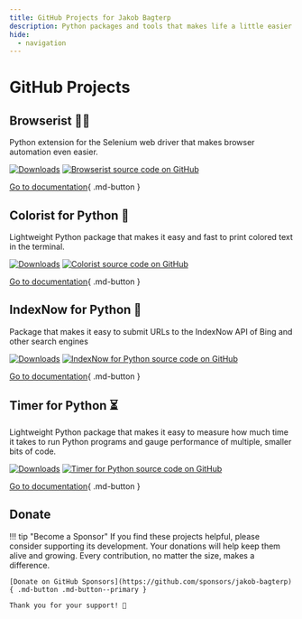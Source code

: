 ```yaml
---
title: GitHub Projects for Jakob Bagterp
description: Python packages and tools that makes life a little easier.
hide:
  - navigation
---
```


# GitHub Projects
## Browserist 👨‍💻
Python extension for the Selenium web driver that makes browser automation even easier.

[![Downloads](https://static.pepy.tech/badge/browserist)](https://pepy.tech/project/browserist)
[![Browserist source code on GitHub](https://img.shields.io/static/v1?label=GitHub&message=source%20code&logo=github&color=teal&link=https%3A%2F%2Fgithub.com%2Fjakob-bagterp%2Fbrowserist)](https://github.com/jakob-bagterp/browserist/)

[Go to documentation](https://jakob-bagterp.github.io/browserist/){ .md-button }

## Colorist for Python 🌈
Lightweight Python package that makes it easy and fast to print colored text in the terminal.

[![Downloads](https://static.pepy.tech/badge/colorist)](https://pepy.tech/project/colorist)
[![Colorist source code on GitHub](https://img.shields.io/static/v1?label=GitHub&message=source%20code&logo=github&color=teal&link=https%3A%2F%2Fgithub.com%2Fjakob-bagterp%2Fcolorist)](https://github.com/jakob-bagterp/colorist/)

[Go to documentation](https://jakob-bagterp.github.io/colorist/){ .md-button }

## IndexNow for Python 🔎
Package that makes it easy to submit URLs to the IndexNow API of Bing and other search engines

[![Downloads](https://static.pepy.tech/badge/index-now-for-python)](https://pepy.tech/project/index-now-for-python)
[![IndexNow for Python source code on GitHub](https://img.shields.io/static/v1?label=GitHub&message=source%20code&logo=github&color=teal&link=https%3A%2F%2Fgithub.com%2Fjakob-bagterp%2Findex-now-for-python)](https://github.com/jakob-bagterp/index-now-for-python/)

[Go to documentation](https://jakob-bagterp.github.io/index-now-for-python/){ .md-button }

## Timer for Python ⏳
Lightweight Python package that makes it easy to measure how much time it takes to run Python programs and gauge performance of multiple, smaller bits of code.

[![Downloads](https://static.pepy.tech/badge/timer-for-python)](https://pepy.tech/project/timer-for-python)
[![Timer for Python source code on GitHub](https://img.shields.io/static/v1?label=GitHub&message=source%20code&logo=github&color=teal&link=https%3A%2F%2Fgithub.com%2Fjakob-bagterp%2Ftimer-for-python)](https://github.com/jakob-bagterp/timer-for-python/)

[Go to documentation](https://jakob-bagterp.github.io/timer-for-python/){ .md-button }

## Donate
!!! tip "Become a Sponsor"
    If you find these projects helpful, please consider supporting its development. Your donations will help keep them alive and growing. Every contribution, no matter the size, makes a difference.

    [Donate on GitHub Sponsors](https://github.com/sponsors/jakob-bagterp){ .md-button .md-button--primary }

    Thank you for your support! 🙌
